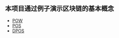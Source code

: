 ## 本项目通过例子演示区块链的基本概念

- [POW](https://github.com/Gvinaxu/blockchain-example/tree/master/pow)
- [POS](https://github.com/Gvinaxu/blockchain-example/tree/master/pos)
- [DPOS](https://github.com/Gvinaxu/blockchain-example/tree/master/dpos)